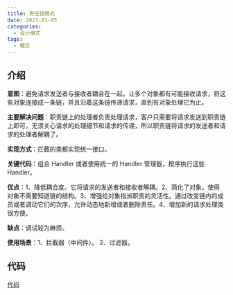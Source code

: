 ```yaml
---
title: 责任链模式
date: 2021-01-05
categories:
  - 设计模式
tags:
  - 概念
---
```


## 介绍

**意图**：避免请求发送者与接收者耦合在一起，让多个对象都有可能接收请求，将这些对象连接成一条链，并且沿着这条链传递请求，直到有对象处理它为止。

**主要解决问题**：职责链上的处理者负责处理请求，客户只需要将请求发送到职责链上即可，无须关心请求的处理细节和请求的传递，所以职责链将请求的发送者和请求的处理者解耦了。

**实现方式**：拦截的类都实现统一接口。

**关键代码**：组合 Handler 或者使用统一的 Handler 管理器，按序执行这些 Handler。

**优点**：1、降低耦合度。它将请求的发送者和接收者解耦。2、简化了对象。使得对象不需要知道链的结构。3、增强给对象指派职责的灵活性。通过改变链内的成员或者调动它们的次序，允许动态地新增或者删除责任。4、增加新的请求处理类很方便。

**缺点**：调试较为麻烦。

**使用场景**：1、拦截器（中间件）。 2、过滤器。

## 代码

[代码](https://github.com/syfxlin/code/blob/master/design-pattern-java/src/main/java/me/ixk/design_pattern/chain)
